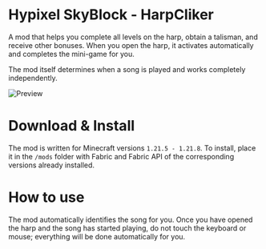 # Hypixel SkyBlock - HarpCliker
A mod that helps you complete all levels on the harp, obtain a talisman, and receive other bonuses. When you open the harp, it activates automatically and completes the mini-game for you.

The mod itself determines when a song is played and works completely independently.

![Preview](https://i.imgur.com/dZqfw3y.gif)

# Download & Install
The mod is written for Minecraft versions ```1.21.5 - 1.21.8```.
To install, place it in the ```/mods``` folder with Fabric and Fabric API of the corresponding versions already installed.

# How to use
The mod automatically identifies the song for you.
Once you have opened the harp and the song has started playing, do not touch the keyboard or mouse; everything will be done automatically for you.
